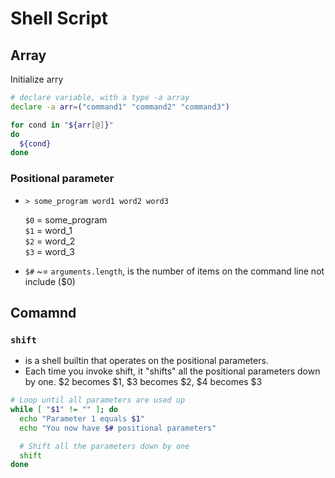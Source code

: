 # Shell Script

## Array

  Initialize arry

  ```bash
  # declare variable, with a type -a array
  declare -a arr=("command1" "command2" "command3")

  for cond in "${arr[@]}"
  do
    ${cond}
  done
  ```

### Positional parameter
  - `> some_program word1 word2 word3`

    `$0` = some_program<br/>
    `$1` = word_1<br/>
    `$2` = word_2<br/>
    `$3` = word_3<br/>
  - `$#` ~= `arguments.length`, is the number of items on the command line not include ($0)

## Comamnd

### `shift`
  - is a shell builtin that operates on the positional parameters.
  - Each time you invoke shift, it "shifts" all the positional parameters down by one. $2 becomes $1, $3 becomes $2, $4 becomes $3

  ```bash
  # Loop until all parameters are used up
  while [ "$1" != "" ]; do
    echo "Parameter 1 equals $1"
    echo "You now have $# positional parameters"

    # Shift all the parameters down by one
    shift
  done
  ```

